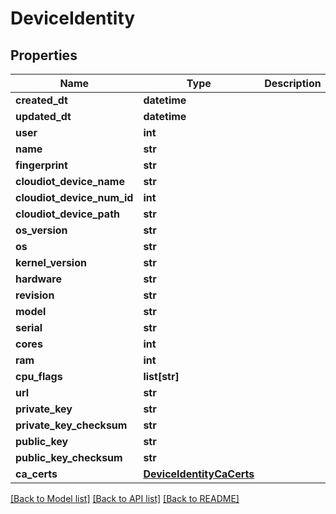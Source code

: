 # DeviceIdentity


## Properties
Name | Type | Description | Notes
------------ | ------------- | ------------- | -------------
**created_dt** | **datetime** |  | [readonly] 
**updated_dt** | **datetime** |  | [readonly] 
**user** | **int** |  | [readonly] 
**name** | **str** |  | 
**fingerprint** | **str** |  | [readonly] 
**cloudiot_device_name** | **str** |  | [readonly] 
**cloudiot_device_num_id** | **int** |  | [readonly] 
**cloudiot_device_path** | **str** |  | [readonly] 
**os_version** | **str** |  | 
**os** | **str** |  | 
**kernel_version** | **str** |  | 
**hardware** | **str** |  | [optional] 
**revision** | **str** |  | [optional] 
**model** | **str** |  | [optional] 
**serial** | **str** |  | [optional] 
**cores** | **int** |  | 
**ram** | **int** |  | 
**cpu_flags** | **list[str]** |  | 
**url** | **str** |  | [readonly] 
**private_key** | **str** |  | [readonly] 
**private_key_checksum** | **str** |  | [readonly] 
**public_key** | **str** |  | [readonly] 
**public_key_checksum** | **str** |  | [readonly] 
**ca_certs** | [**DeviceIdentityCaCerts**](DeviceIdentityCaCerts.md) |  | 

[[Back to Model list]](../README.md#documentation-for-models) [[Back to API list]](../README.md#documentation-for-api-endpoints) [[Back to README]](../README.md)


